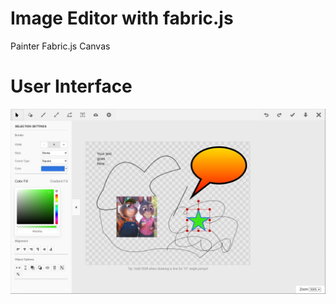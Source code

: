 # Image Editor with fabric.js
Painter Fabric.js Canvas

# User Interface
![user interface ](./screenshots/editor.jpg)
